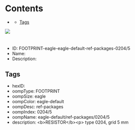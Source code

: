 



Contents
========

* [](#)
	* [Tags](#tags)
  
![][im]
# 

- ID: FOOTPRINT-eagle-eagle-default-ref-packages-0204/5
- Name: 
- Description: 

## Tags

- hexID: 
- oompType: FOOTPRINT
- oompSize: eagle
- oompColor: eagle-default
- oompDesc: ref-packages
- oompIndex: 0204/5
- oompName: eagle-default/ref-packages/0204/5
- description: &lt;b&gt;RESISTOR&lt;/b&gt;&lt;p&gt;&#xD;
type 0204, grid 5 mm



[im]: image.png
